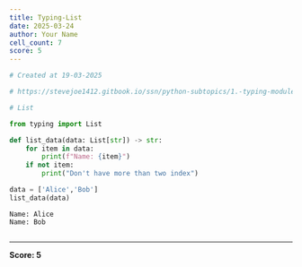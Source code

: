```yaml
---
title: Typing-List
date: 2025-03-24
author: Your Name
cell_count: 7
score: 5
---
```


```python
# Created at 19-03-2025
```


```python
# https://stevejoe1412.gitbook.io/ssn/python-subtopics/1.-typing-module - referance
```


```python
# List
```


```python
from typing import List
```


```python
def list_data(data: List[str]) -> str:
    for item in data:
        print(f"Name: {item}")
    if not item:
        print("Don't have more than two index")
```


```python
data = ['Alice','Bob']
list_data(data)
```

    Name: Alice
    Name: Bob



```python

```


---
**Score: 5**
